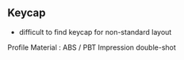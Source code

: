## Keycap

- difficult to find keycap for non-standard layout

Profile
Material : ABS / PBT
Impression double-shot
